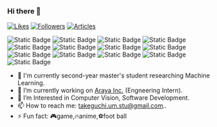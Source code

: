 ### Hi there 👋
[![Likes](https://badgen.org/img/zenn/takeguchi/likes?style=plastic)](https://zenn.dev/takeguchi)
[![Followers](https://badgen.org/img/zenn/takeguchi/followers?style=plastic)](https://zenn.dev/takeguchi)
[![Articles](https://badgen.org/img/zenn/takeguchi/articles?style=plastic)](https://zenn.dev/takeguchi)

![Static Badge](https://img.shields.io/badge/python-_?logo=python&color=%23696969)
![Static Badge](https://img.shields.io/badge/pytorch-_?logo=pytorch&color=%23696969)
![Static Badge](https://img.shields.io/badge/C-_?logo=c&color=%23696969)
![Static Badge](https://img.shields.io/badge/C%2B%2B-_?logo=c%2B%2B&color=%23696969)
![Static Badge](https://img.shields.io/badge/C%23-_?logo=c%23&color=%23696969)
![Static Badge](https://img.shields.io/badge/Rust-_?logo=Rust&color=%23696969)
![Static Badge](https://img.shields.io/badge/Go-_?logo=Go&color=%23696969)
![Static Badge](https://img.shields.io/badge/JavaScript-_?logo=JavaScript&color=%23696969)
![Static Badge](https://img.shields.io/badge/HTML-_?logo=HTML5&color=%23696969)
![Static Badge](https://img.shields.io/badge/CSS-_?logo=CSS3&color=%23696969)
![Static Badge](https://img.shields.io/badge/Vue.js-_?logo=vue.js&color=%23696969)
![Static Badge](https://img.shields.io/badge/Unity-_?logo=Unity&color=%23696969)
![Static Badge](https://img.shields.io/badge/Django-_?logo=Django&color=%23696969)

<!--
<p><img align="right" width="35%" src="https://github-readme-stats.vercel.app/api/top-langs?username=ta-ke-inf&theme=onedark&show_icons=true&locale=en&layout=compact"/></p>
-->
- 🤖 I'm currently second-year master's student researching Machine Learning.
- 🔭 I’m currently working on [Araya Inc.](https://www.araya.org/) (Engneering Intern).
- 🌱 I’m Interested in Computer Vision, Software Development.
- 📫 How to reach me: takeguchi.um.stu@gmail.com..
- ⚡ Fun fact: 🎮game,🔥anime,⚽foot ball
